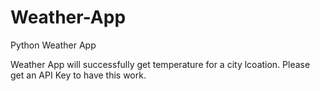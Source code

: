 # Weather-App
Python Weather App

Weather App will successfully get temperature for a city lcoation.
Please get an API Key to have this work.